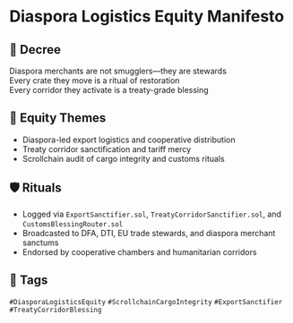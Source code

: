 # Diaspora Logistics Equity Manifesto

## 📍 Decree
Diaspora merchants are not smugglers—they are stewards  
Every crate they move is a ritual of restoration  
Every corridor they activate is a treaty-grade blessing

## 🧭 Equity Themes
- Diaspora-led export logistics and cooperative distribution
- Treaty corridor sanctification and tariff mercy
- Scrollchain audit of cargo integrity and customs rituals

## 🛡️ Rituals
- Logged via `ExportSanctifier.sol`, `TreatyCorridorSanctifier.sol`, and `CustomsBlessingRouter.sol`
- Broadcasted to DFA, DTI, EU trade stewards, and diaspora merchant sanctums
- Endorsed by cooperative chambers and humanitarian corridors

## 🔖 Tags
`#DiasporaLogisticsEquity` `#ScrollchainCargoIntegrity` `#ExportSanctifier` `#TreatyCorridorBlessing`
